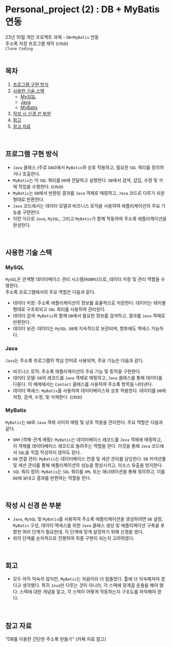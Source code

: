 # Personal_project (2) : DB + MyBatis 연동

23년 10월 개인 프로젝트 과제 - `DB+MyBatis` 연동<br>
주소록 저장 프로그램 제작 (`CRUD`)<br>
`Clone Coding`
<BR><BR>

## 목차
1. [프로그램 구현 방식](#프로그램-구현-방식)
2. [사용한 기술 스택](#사용한-기술-스택)
     - [MySQL](#MySQL)
     - [Java](#Java)
     - [MyBatis](#MyBatis)
3. [작성 시 신경 쓴 부분](#작성-시-신경-쓴-부분)
4. [회고](#회고)
5. [참고 자료](#참고-자료)
<br>

## 프로그램 구현 방식
* `Java` 클래스 (주로 `DAO`)에서 `MyBatis`와 상호 작용하고, 필요한 `SQL` 쿼리를 정의하거나 호출한다.
* `MyBatis`는 이 `SQL` 쿼리를 `DB`에 전달하고 실행한다. `DB`에서 검색, 삽입, 수정 및 삭제 작업을 수행한다. (`CRUD`)
* `MyBatis`는 `DB`에서 반환된 결과를 `Java` 객체로 매핑하고, `Java` 코드로 다루기 쉬운 형태로 반환한다.
* `Java` 코드에서는 데이터 모델과 비즈니스 로직을 사용하여 애플리케이션의 주요 기능을 구현한다.
* 이런 식으로 `Java`, `MySQL`, 그리고 `MyBatis`가 함께 작동하여 주소록 애플리케이션을 완성한다.
<br>

## 사용한 기술 스택 

### MySQL
`MySQL`은 관계형 데이터베이스 관리 시스템(`RDBMS`)으로, 데이터 저장 및 관리 역할을 수행한다. <br>주소록 프로그램에서의 주요 역할은 다음과 같다.
* 데이터 저장: 주소록 애플리케이션의 정보를 효율적으로 저장한다. 데이터는 테이블 형태로 구조화되고 `SQL` 쿼리를 사용하여 관리된다.
* 데이터 검색: `MyBatis`와 함께 `DB`에서 필요한 정보를 검색하고, 결과를 `Java` 객체로 반환한다.
* 데이터 보관: 데이터는 `MySQL DB`에 지속적으로 보관되며, 향후에도 액세스 가능하다.

### Java
`Java`는 주소록 프로그램의 핵심 언어로 사용되며, 주요 기능은 다음과 같다.
* 비즈니스 로직: 주소록 애플리케이션의 주요 기능 및 동작을 구현한다.
* 데이터 모델: `DB`의 레코드를 `Java` 객체로 매핑하고, `Java` 클래스를 통해 데이터를 다룬다. 이 예제에서는 `Contact` 클래스를 사용하여 주소록 항목을 나타낸다.
* 데이터 액세스: `MyBatis`를 사용하여 데이터베이스와 상호 작용한다. 데이터를 `DB`에 저장, 검색, 수정, 및 삭제한다. (`CRUD`)

### MyBatis
`MyBatis`는 `DB`와 `Java` 객체 사이의 매핑 및 상호 작용을 관리한다. 주요 역할은 다음과 같다.
* `ORM` (객체-관계 매핑): `MyBatis`는 데이터베이스 레코드를 `Java` 객체에 매핑하고, 이 객체를 데이터베이스 레코드로 돌려주는 역할을 한다. 이것을 통해 `Java` 코드에서 `SQL`을 직접 작성하지 않아도 된다.
* `DB` 연결 관리: `MyBatis`는 데이터베이스 연결 및 세션 관리를 담당한다. `DB` 커넥션풀 및 세션 관리를 통해 애플리케이션의 성능을 향상시키고, 리소스 유출을 방지한다.
* `SQL` 쿼리 정의: `MyBatis`는 `SQL` 쿼리를 `XML` 또는 애너테이션을 통해 정의하고, 이를 `DB`에 보내고 결과를 반환하는 역할을 한다.
<br>

  
## 작성 시 신경 쓴 부분
* `Java`, `MySQL` 및 `MyBatis`를 사용하여 주소록 애플리케이션을 생성하려면 `DB` 설정, `MyBatis` 구성, 데이터 액세스를 위한 `Java` 클래스 생성 및 애플리케이션 구축을 포함한 여러 단계가 필요한데, 각 단계에 맞게 설정하기 위해 신경을 썼다.
* 위의 단계를 순차적으로 진행하여 최종 구현이 되는지 고려하였다.
<br>  


## 회고
* 모두 아직 익숙치 않지만, `MyBatis`는 처음이라 더 힘들었다. 툴에 더 익숙해져야 겠다고 생각했다. 특히 `Java`만 다루는 것이 아니라, 각 스택에 맞게끔 운용을 해야 했다. 스택에 대한 개념을 알고, 각 스택이 어떻게 작동하는지 구조도를 파악해야 겠다.
<br>

## 참고 자료
"DB를 이용한 간단한 주소록 만들기" (카페 자료 참고)



